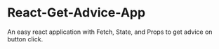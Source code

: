 # React-Get-Advice-App
An easy react application with Fetch, State, and Props to get advice on button click.
